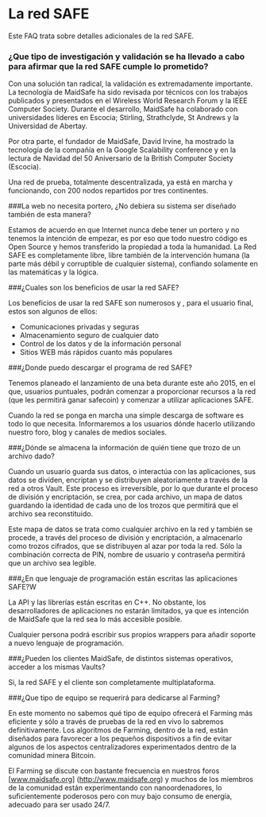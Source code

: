 # La red SAFE

Este FAQ trata sobre detalles adicionales de la red SAFE.


### ¿Que tipo de investigación y validación se ha llevado a cabo para afirmar que la red SAFE cumple lo prometido?

Con una solución tan radical, la validación es extremadamente importante. La tecnología de MaidSafe ha sido revisada por técnicos con los trabajos publicados y presentados en el Wireless World Research Forum y la IEEE Computer Society. Durante el desarrollo, MaidSafe ha colaborado con universidades líderes en Escocia; Stirling, Strathclyde, St Andrews y la Universidad de Abertay.

Por otra parte, el fundador de MaidSafe, David Irvine, ha mostrado la tecnología de la compañía en la Google Scalability conference y en la lectura de Navidad del 50 Aniversario de la British Computer Society (Escocia).

Una red de prueba, totalmente descentralizada, ya está en marcha y funcionando, con 200 nodos repartidos por tres continentes.

###La web no necesita portero, ¿No debiera su sistema ser diseñado también de esta manera?

Estamos de acuerdo en que Internet nunca debe tener un portero y no tenemos la intención de empezar, es por eso que todo nuestro código es Open Source y hemos transferido la propiedad a toda la humanidad. La Red SAFE es completamente libre, libre también de la intervención humana (la parte más débil y corruptible de cualquier sistema), confiando solamente en las matemáticas y la lógica.


###¿Cuales son los beneficios de usar la red SAFE?

Los beneficios de usar la red SAFE son numerosos y , para el usuario final, estos son algunos de ellos:
* Comunicaciones privadas y seguras
* Almacenamiento seguro de cualquier dato
* Control de los datos y de la información personal
* Sitios WEB más rápidos cuanto más populares


###¿Donde puedo descargar el programa de red SAFE?

Tenemos planeado el lanzamiento de una beta durante este año 2015, en el que, usuarios puntuales, podrán comenzar a proporcionar recursos a la red (que les permitirá ganar safecoin) y comenzar a utilizar aplicaciones SAFE.

Cuando la red se ponga en marcha una simple descarga de software es todo lo que necesita. Informaremos a los usuarios dónde hacerlo utilizando nuestro foro, blog y canales de medios sociales.


###¿Dónde se almacena la información de quién tiene que trozo de un archivo dado?

Cuando un usuario guarda sus datos, o interactúa con las aplicaciones, sus datos se dividen, encriptan y se distribuyen aleatoriamente a través de la red a otros Vault. Este proceso es irreversible, por lo que durante el proceso de división y encriptación, se crea, por cada archivo, un mapa de datos guardando la identidad de cada uno de los trozos que permitirá que el archivo sea reconstituido.

Este mapa de datos se trata como cualquier archivo en la red y también se procede, a través del proceso de división y encriptación, a almacenarlo como trozos cifrados, que se distribuyen al azar por toda la red. Sólo la combinación correcta de PIN, nombre de usuario y contraseña permitirá que un archivo sea legible.

###¿En que lenguaje de programación están escritas las aplicaciones SAFE?W

La API y las librerías están escritas en C++. No obstante, los desarrolladores de aplicaciones no estarán limitados, ya que es intención de MaidSafe que la red sea lo más accesible posible.

Cualquier persona podrá escribir sus propios wrappers para añadir soporte a nuevo lenguaje de programación.


###¿Pueden los clientes MaidSafe, de distintos sistemas operativos, acceder a los mismas Vaults?

Si, la red SAFE y el cliente son completamente multiplataforma.


###¿Que tipo de equipo se requerirá para dedicarse al Farming?

En este momento no sabemos qué tipo de equipo ofrecerá el Farming más eficiente y sólo a través de pruebas de la red en vivo lo sabremos definitivamente. Los algoritmos de Farming, dentro de la red, están diseñados para favorecer a los pequeños dispositivos a fin de evitar algunos de los aspectos centralizadores experimentados dentro de la comunidad minera Bitcoin.

El Farming se discute con bastante frecuencia en nuestros foros [www.maidsafe.org] (http://www.maidsafe.org) y muchos de los miembros de la comunidad están experimentando con nanoordenadores, lo suficientemente poderosos pero con muy bajo consumo de energía, adecuado para ser usado 24/7.
